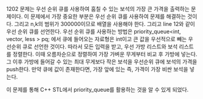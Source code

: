 1202 문제는 우선 순위 큐를 사용하여 훔칠 수 있는 보석의 가장 큰 가격을 출력하는 문제이다. 
이 문제에서 가장 중요한 부분은 우선 순위 큐를 사용하여 문제를 해결하는 것이다. 
그리고 n,k의 범위가 300000이므로 배열을 사용해야 한다. 
그리고 line 12와 같이 우선 순위 큐를 선언한다. 
우선 순위 큐를 사용하는 방법은 
priority_queue<int, vector<int>, less<int> > pq;
에서 큐에 들어오는 자료형은 int이고 큰 값을 우선적으로 빼는 우선순위 큐로 선언한 것이다.
따라서 모든 입력을 받고, 우선 가방 리스트와 보석 리스트를 정렬한다.
이때 오름차순으로 정렬하여 가장 가벼운 무게부터 비교 후 가방에 넣는다. 
그 이후 가방에 들어갈 수 있는 최대 무게보다 작은 보석을 우선순위 큐에 보석의 가격을 push한다. 
만약 큐에 값이 존재한다면, 가장 앞에 있는 즉, 가격이 가장 비싼 보석을 넣는다. 

이 문제를 통해 C++ STL에서 priority_queue를 활용하는 것을 알 수 있게 되었다.